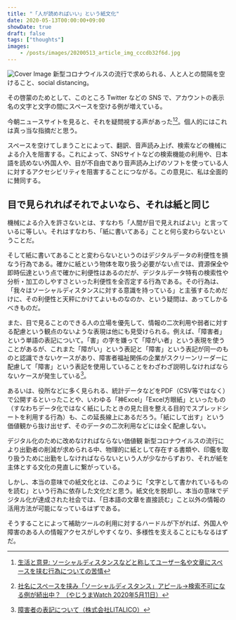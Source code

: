 ```yaml
---
title: "「人が読めればいい」という紙文化"
date: 2020-05-13T00:00:00+09:00
showDate: true
draft: false
tags: ["thoughts"]
images:
    - /posts/images/20200513_article_img_cccdb32f6d.jpg
---
```

![Cover Image](/posts/images/20200513_article_img_cccdb32f6d.jpg)
新型コロナウイルスの流行で求められる、人と人との間隔を空けること、social distancing。

その啓蒙のためとして、このところ Twitter などの SNS で、アカウントの表示名の文字と文字の間にスペースを空ける例が増えている。

今朝ニュースサイトを見ると、それを疑問視する声があった[^1][^2]。個人的にはこれは真っ当な指摘だと思う。

スペースを空けてしまうことによって、翻訳、音声読み上げ、検索などの機械による介入を阻害する。これによって、SNSサイトなどの検索機能の利用や、日本語を読めない外国人や、目が不自由であり音声読み上げのソフトを使っている人に対するアクセシビリティを阻害することにつながる。この意見に、私は全面的に賛同する。

## 目で見られればそれでよいなら、それは紙と同じ

機械による介入を許さないとは、すなわち「人間が目で見えればよい」と言っているに等しい。それはすなわち、「紙に書いてある」ことと何ら変わらないということだ。

そして紙に書いてあることと変わらないというのはデジタルデータの利便性を損なう行為である。確かに紙という物体を取り扱う必要がない点では、資源保全や即時伝達という点で確かに利便性はあるのだが、デジタルデータ特有の検索性や分析・加工のしやすさといった利便性を全否定する行為である。その行為は、「我々はソーシャルディスタンスに対する意識を持っている」と主張するためだけに、その利便性と天秤にかけてよいものなのか、という疑問は、あってしかるべきものだ。

また、目で見ることのできる人の立場を優先して、情報の二次利用や弱者に対する配慮という観点のないような表現は他にも見受けられる。例えば、「障害者」という単語の表記について。「害」の字を嫌って「障がい者」という表現を使うことがあるが、これまた「障がい」という表記と「障害」という表記が同一のものと認識できないケースがあり、障害者福祉関係の企業がスクリーンリーダーに配慮して「障害」という表記を使用していることをわざわざ説明しなければならないケースが発生している[^3]。

あるいは、役所などに多く見られる、統計データなどをPDF（CSV等ではなく）で公開するといったことや、いわゆる「神Excel」「Excel方眼紙」といったもの（すなわちデータ化ではなく紙にしたときの見た目を整える目的でスプレッドシートを利用する行為）も、この延長線上にあるだろう。「紙にして出す」という価値観から抜け出せず、そのデータの二次利用などには全く配慮しない。

デジタル化のために改めなければならない価値観
新型コロナウイルスの流行により出勤者の削減が求められる中、物理的に紙として存在する書類や、印鑑を取り扱うために出勤をしなければならないという人が少なからずおり、それが紙を主体とする文化の見直しに繋がっている。

しかし、本当の意味での紙文化とは、このように「文字として書かれているものを読む」という行為に依存した文化だと思う。紙文化を脱却し、本当の意味でデジタル化が達成された社会では、「日本語の文章を直接読む」こと以外の情報の活用方法が可能になっているはずである。

そうすることによって補助ツールの利用に対するハードルが下がれば、外国人や障害のある人の情報アクセスがしやすくなり、多様性を支えることにもなるはずだ。

[^1]: [生活と意見: ソーシャルディスタンスなどと称してユーザー名や文章にスペースを挟む行為についての苦情](https://gist.github.com/mala/08fdbc680d84bb1b2305688282f26cea)
[^2]: [社名にスペースを挟み「ソーシャルディスタンス」アピール→検索不可になる例が続出中？ （やじうまWatch 2020年5月11日）](https://internet.watch.impress.co.jp/docs/yajiuma/1251552.html)
[^3]: [障害者の表記について（株式会社LITALICO）](https://litalico.co.jp/aboutsite/)
